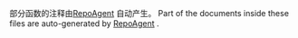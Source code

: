 部分函数的注释由[RepoAgent](https://github.com/OpenBMB/RepoAgent) 自动产生。
Part of the documents inside these files are auto-generated by [RepoAgent](https://github.com/OpenBMB/RepoAgent) .
